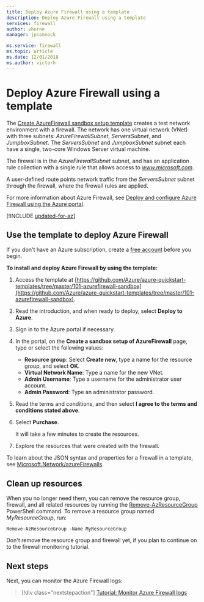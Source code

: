 ```yaml
---
title: Deploy Azure Firewall using a template
description: Deploy Azure Firewall using a template
services: firewall
author: vhorne
manager: jpconnock

ms.service: firewall
ms.topic: article
ms.date: 12/01/2018
ms.author: victorh
---
```


# Deploy Azure Firewall using a template

The [Create AzureFirewall sandbox setup template](https://github.com/Azure/azure-quickstart-templates/tree/master/101-azurefirewall-sandbox) creates a test network environment with a firewall. The network has one virtual network (VNet) with three subnets: *AzureFirewallSubnet*, *ServersSubnet*, and *JumpboxSubnet*. The *ServersSubnet* and *JumpboxSubnet* subnet each have a single, two-core Windows Server virtual machine.

The firewall is in the *AzureFirewallSubnet* subnet, and has an application rule collection with a single rule that allows access to *www.microsoft.com*.

A user-defined route points network traffic from the *ServersSubnet* subnet through the firewall, where the firewall rules are applied.

For more information about Azure Firewall, see [Deploy and configure Azure Firewall using the Azure portal](tutorial-firewall-deploy-portal.md).


[!INCLUDE [updated-for-az](../../includes/updated-for-az.md)]

## Use the template to deploy Azure Firewall

If you don't have an Azure subscription, create a [free account](https://azure.microsoft.com/free/?WT.mc_id=A261C142F) before you begin.

**To install and deploy Azure Firewall by using the template:**

1. Access the template at [https://github.com/Azure/azure-quickstart-templates/tree/master/101-azurefirewall-sandbox](https://github.com/Azure/azure-quickstart-templates/tree/master/101-azurefirewall-sandbox).
   
1. Read the introduction, and when ready to deploy, select **Deploy to Azure**.
   
1. Sign in to the Azure portal if necessary. 

1. In the portal, on the **Create a sandbox setup of AzureFirewall** page, type or select the following values:
   
   - **Resource group**: Select **Create new**, type a name for the resource group, and select **OK**. 
   - **Virtual Network Name**: Type a name for the new VNet. 
   - **Admin Username**: Type a username for the administrator user account.
   - **Admin Password**: Type an administrator password. 
   
1. Read the terms and conditions, and then select **I agree to the terms and conditions stated above**.
   
1. Select **Purchase**.
   
   It will take a few minutes to create the resources. 
   
1. Explore the resources that were created with the firewall. 

To learn about the JSON syntax and properties for a firewall in a template, see [Microsoft.Network/azureFirewalls](/azure/templates/microsoft.network/azurefirewalls).

## Clean up resources

When you no longer need them, you can remove the resource group, firewall, and all related resources by running the [Remove-AzResourceGroup](/powershell/module/az.resources/remove-azresourcegroup) PowerShell command. To remove a resource group named *MyResourceGroup*, run: 

```azurepowershell-interactive
Remove-AzResourceGroup -Name MyResourceGroup
```
Don't remove the resource group and firewall yet, if you plan to continue on to the firewall monitoring tutorial. 

## Next steps

Next, you can monitor the Azure Firewall logs:

> [!div class="nextstepaction"]
> [Tutorial: Monitor Azure Firewall logs](./tutorial-diagnostics.md)

